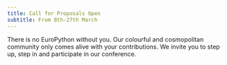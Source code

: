 ```yaml
---
title: Call for Proposals Open
subtitle: From 8th-27th March
---
```


There is no EuroPython without you. Our colourful and cosmopolitan community
only comes alive with your contributions. We invite you to step up, step in and
participate in our conference.
